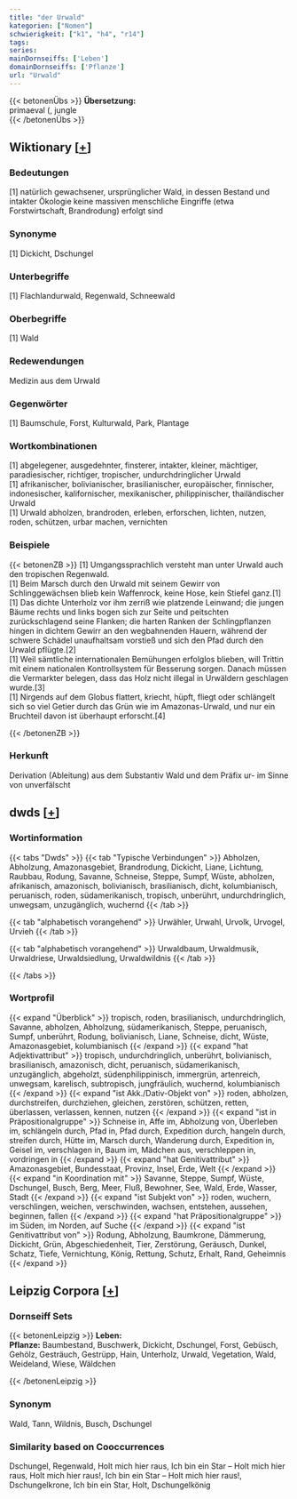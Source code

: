 ```yaml
---
title: "der Urwald"
kategorien: ["Nomen"]
schwierigkeit: ["k1", "h4", "r14"]
tags:
series:
mainDornseiffs: ['Leben']
domainDornseiffs: ['Pflanze']
url: "Urwald"
---
```


{{< betonenÜbs >}}
**Übersetzung:**  
primaeval (, jungle  
{{< /betonenÜbs >}}

## Wiktionary [[+](https://de.wiktionary.org/wiki/Urwald)]

### Bedeutungen
[1] natürlich gewachsener, ursprünglicher Wald, in dessen Bestand und intakter Ökologie keine massiven menschliche Eingriffe (etwa Forstwirtschaft, Brandrodung) erfolgt sind  

### Synonyme
[1] Dickicht, Dschungel  

### Unterbegriffe
[1] Flachlandurwald, Regenwald, Schneewald  

### Oberbegriffe
[1] Wald  

### Redewendungen
Medizin aus dem Urwald  

### Gegenwörter
[1] Baumschule, Forst, Kulturwald, Park, Plantage  

### Wortkombinationen
[1] abgelegener, ausgedehnter, finsterer, intakter, kleiner, mächtiger, paradiesischer, richtiger, tropischer, undurchdringlicher Urwald  
[1] afrikanischer, bolivianischer, brasilianischer, europäischer, finnischer, indonesischer, kalifornischer, mexikanischer, philippinischer, thailändischer Urwald  
[1] Urwald abholzen, brandroden, erleben, erforschen, lichten, nutzen, roden, schützen, urbar machen, vernichten  

### Beispiele
{{< betonenZB >}}
[1] Umgangssprachlich versteht man unter Urwald auch den tropischen Regenwald.  
[1] Beim Marsch durch den Urwald mit seinem Gewirr von Schlinggewächsen blieb kein Waffenrock, keine Hose, kein Stiefel ganz.[1]  
[1] Das dichte Unterholz vor ihm zerriß wie platzende Leinwand; die jungen Bäume rechts und links bogen sich zur Seite und peitschten zurückschlagend seine Flanken; die harten Ranken der Schlingpflanzen hingen in dichtem Gewirr an den wegbahnenden Hauern, während der schwere Schädel unaufhaltsam vorstieß und sich den Pfad durch den Urwald pflügte.[2]  
[1] Weil sämtliche internationalen Bemühungen erfolglos blieben, will Trittin mit einem nationalen Kontrollsystem für Besserung sorgen. Danach müssen die Vermarkter belegen, dass das Holz nicht illegal in Urwäldern geschlagen wurde.[3]  
[1] Nirgends auf dem Globus flattert, kriecht, hüpft, fliegt oder schlängelt sich so viel Getier durch das Grün wie im Amazonas-Urwald, und nur ein Bruchteil davon ist überhaupt erforscht.[4]  

{{< /betonenZB >}}
### Herkunft
Derivation (Ableitung) aus dem Substantiv Wald und dem Präfix ur- im Sinne von unverfälscht  



## dwds [[+](https://www.dwds.de/wb/Urwald)]

### Wortinformation
{{< tabs "Dwds" >}}
{{< tab "Typische Verbindungen" >}}
Abholzen, Abholzung, Amazonasgebiet, Brandrodung, Dickicht, Liane, Lichtung, Raubbau, Rodung, Savanne, Schneise, Steppe, Sumpf, Wüste, abholzen, afrikanisch, amazonisch, bolivianisch, brasilianisch, dicht, kolumbianisch, peruanisch, roden, südamerikanisch, tropisch, unberührt, undurchdringlich, unwegsam, unzugänglich, wuchernd
{{< /tab >}}

{{< tab "alphabetisch vorangehend" >}}
Urwähler, Urwahl, Urvolk, Urvogel, Urvieh
{{< /tab >}}

{{< tab "alphabetisch vorangehend" >}}
Urwaldbaum, Urwaldmusik, Urwaldriese, Urwaldsiedlung, Urwaldwildnis
{{< /tab >}}

{{< /tabs >}}

### Wortprofil
{{< expand "Überblick" >}} tropisch, roden, brasilianisch, undurchdringlich, Savanne, abholzen, Abholzung, südamerikanisch, Steppe, peruanisch, Sumpf, unberührt, Rodung, bolivianisch, Liane, Schneise, dicht, Wüste, Amazonasgebiet, kolumbianisch {{< /expand >}}
{{< expand "hat Adjektivattribut" >}} tropisch, undurchdringlich, unberührt, bolivianisch, brasilianisch, amazonisch, dicht, peruanisch, südamerikanisch, unzugänglich, abgeholzt, südenphilippinisch, immergrün, artenreich, unwegsam, karelisch, subtropisch, jungfräulich, wuchernd, kolumbianisch {{< /expand >}}
{{< expand "ist Akk./Dativ-Objekt von" >}} roden, abholzen, durchstreifen, durchziehen, gleichen, zerstören, schützen, retten, überlassen, verlassen, kennen, nutzen {{< /expand >}}
{{< expand "ist in Präpositionalgruppe" >}} Schneise in, Affe im, Abholzung von, Überleben im, schlängeln durch, Pfad in, Pfad durch, Expedition durch, hangeln durch, streifen durch, Hütte im, Marsch durch, Wanderung durch, Expedition in, Geisel im, verschlagen in, Baum im, Mädchen aus, verschleppen in, vordringen in {{< /expand >}}
{{< expand "hat Genitivattribut" >}} Amazonasgebiet, Bundesstaat, Provinz, Insel, Erde, Welt {{< /expand >}}
{{< expand "in Koordination mit" >}} Savanne, Steppe, Sumpf, Wüste, Dschungel, Busch, Berg, Meer, Fluß, Bewohner, See, Wald, Erde, Wasser, Stadt {{< /expand >}}
{{< expand "ist Subjekt von" >}} roden, wuchern, verschlingen, weichen, verschwinden, wachsen, entstehen, aussehen, beginnen, fallen {{< /expand >}}
{{< expand "hat Präpositionalgruppe" >}} im Süden, im Norden, auf Suche {{< /expand >}}
{{< expand "ist Genitivattribut von" >}} Rodung, Abholzung, Baumkrone, Dämmerung, Dickicht, Grün, Abgeschiedenheit, Tier, Zerstörung, Geräusch, Dunkel, Schatz, Tiefe, Vernichtung, König, Rettung, Schutz, Erhalt, Rand, Geheimnis {{< /expand >}}

## Leipzig Corpora [[+](https://corpora.uni-leipzig.de/en/res?word=Urwald&corpusId=deu_newscrawl-public_2018)]

### Dornseiff Sets
{{< betonenLeipzig >}}
**Leben:**  
**Pflanze:** Baumbestand, Buschwerk, Dickicht, Dschungel, Forst, Gebüsch, Gehölz, Gesträuch, Gestrüpp, Hain, Unterholz, Urwald, Vegetation, Wald, Weideland, Wiese, Wäldchen  

{{< /betonenLeipzig >}}

### Synonym
Wald, Tann, Wildnis, Busch, Dschungel


### Similarity based on Cooccurrences
Dschungel, Regenwald, Holt mich hier raus, Ich bin ein Star – Holt mich hier raus, Holt mich hier raus!, Ich bin ein Star – Holt mich hier raus!, Dschungelkrone, Ich bin ein Star, Holt, Dschungelkönig

